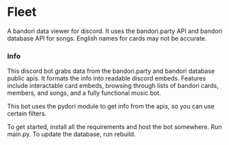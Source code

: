 # Fleet

A bandori data viewer for discord. It uses the bandori.party API and bandori database API for songs. English names for cards may not be accurate.


### Info

This discord bot grabs data from the bandori.party and bandori database public apis. It formats the info into readable discord embeds. Features include interactable card embeds, browsing through lists of bandori cards, members, and songs, and a fully functional music bot.


This bot uses the pydori module to get info from the apis, so you can use certain filters.


To get started, install all the requirements and host the bot somewhere. Run main.py. To update the database, run rebuild.